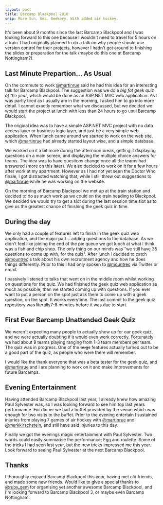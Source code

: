 ```yaml
---
layout: post
title: Barcamp Blackpool 2010
snip: More Sun. Sea. Geekery. With added air hockey.
---
```


It's been about 9 months since the last Barcamp Blackpool and I was looking forward to this one because I wouldn't need to travel for 5 hours on a train. I had originally planned to do a talk on why people should use version control for their projects, however I hadn't got around to finishing the slides or preparation for the talk (maybe do this one at Barcamp Nottingham?).

## Last Minute Prepartion...  As Usual

On the commute to work [@martinrue][martinrue] said he had this idea for an interesting talk for Barcamp Blackpool. The suggestion was we do a *big fat geek quiz of the year*, which would be done as an ASP.NET MVC web application. As I was partly tired as I usually am in the morning, I asked him to go into more detail. I cannot exactly remember what we discussed, but we decided we would start the project at lunch with less than 24 hours to go until Barcamp Blackpool.

The original idea was to have a simple ASP.NET MVC project with no data access layer or business logic layer, and just be a very simple web application. When lunch came around we started to work on the web site, which [@martinrue][martinrue] had already started layout wise, and a simple database.

We worked on it a bit more during the afternoon break, getting it displaying questions on a main screen, and displaying the multiple choice answers for teams. The idea was to have questions change once all the teams had answered (more on this later). We also decided to work on it for a few hours after work at my apartment. However as I had not yet seen the Doctor Who finale, I got distracted watching that, while I still threw out suggestions to [@martinrue][martinrue] while he was working on the website.

On the morning of Barcamp Blackpool we met up at the train station and decided to do as much work as we could on the train heading to Blackpool. We decided we would try to get a slot during the last session time slot as to give us the greatest chance of finishing the geek quiz in time.

## During the day

We only had a couple of features left to finish in the geek quiz web application, and the major part... adding questions to the database. As we didn't feel like joining the end of the pie queue we got lunch at what I think was a fish and chip shop. The only thing on our minds was "we still have 35 questions to come up with, for the quiz". After lunch I decided to catch [@mountrec][mountrec]'s talk about his own recruitment agency and how he does things differently. Prior to this I had only spoken to [@mountrec][mountrec] via Twitter or email.

I passively listened to talks that went on in the middle room whilst working on questions for the quiz. We had finished the geek quiz web application as much as possible, then we started coming up with questions. If you ever want to put a person on the spot just ask them to come up with a geek question, on the spot. It works everytime. The last commit to the geek quiz repository was literally7-8 minutes before it was due to start.

## First Ever Barcamp Unattended Geek Quiz

We weren't expecting many people to actually show up for our geek quiz, and we were actually doubting if it would even work correctly. Fortunately we had about 9 teams playing ranging from 1-3 team members per team. The quiz was in progress. One of the <del>bugs</del> features actually turned out to be a good part of the quiz, as people who were there will remember.

I would like the thank everyone that was a beta tester for the geek quiz, and [@martinrue][martinrue] and I are planning to work on it and make improvements for future Barcamps. 

## Evening Entertainment

Having attended Barcamp Blackpool last year, I already knew how amazing Paul Sylvester was, so I was looking forward to see him top last years performance. For dinner we had a buffet provided by the venue which was enough for two visits to the buffet. Prior to the evening entertain I sustained injuries from playing 7 games of air hockey with [@martinrue][martinrue] and [@markkirschstein][markkirschstein], and still have said injuries to this day.

Finally we got the evenings magic entertainment with Paul Sylvester. Two words could easily summarise the performance; Egg and roulette. Some of the tricks I had seen last year, but the new tricks impressed me this year. Look forward to seeing Paul Sylvester at the next Barcamp Blackpool.

## Thanks

I thoroughly enjoyed Barcamp Blackpool this year, having met old friends, and made some new friends. Would like to give a special thanks to [@ruby\_gem][ruby_gem] for organising yet another awesome Barcamp Blackpool, and I'm looking forward to Barcamp Blackpool 3, or maybe even Barcamp Nottingham.

[martinrue]: http://twitter.com/martinrue
[mountrec]: http://twitter.com/mountrec
[markkirschstein]: http://twitter.com/markkirschstein
[ruby_gem]: http://twitter.com/ruby_gem
